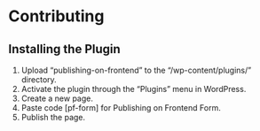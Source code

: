 # Contributing
## Installing the Plugin
1. Upload “publishing-on-frontend” to the “/wp-content/plugins/” directory.
2. Activate the plugin through the “Plugins” menu in WordPress.
3. Create a new page.
4. Paste code [pf-form] for Publishing on Frontend Form.
5. Publish the page. 
